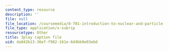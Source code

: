 ```yaml
---
content_type: resource
description: ''
file: null
file_location: /coursemedia/8-701-introduction-to-nuclear-and-particle-physics-fall-2020/da042b1336eff982161e6d4bb9e03ebd_BqZ8TiM-UVs.srt
file_type: application/x-subrip
resourcetype: Other
title: 3play caption file
uid: da042b13-36ef-f982-161e-6d4bb9e03ebd
---
```


